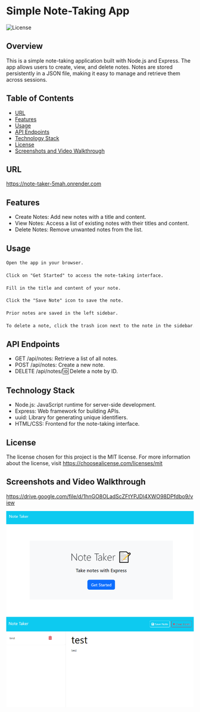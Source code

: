 # Simple Note-Taking App

![License](https://img.shields.io/badge/license-MIT-blue.svg)

## Overview
This is a simple note-taking application built with Node.js and Express. The app allows users to create, view, and delete notes. Notes are stored persistently in a JSON file, making it easy to manage and retrieve them across sessions.

## Table of Contents
* [URL](#url)
* [Features](#features)
* [Usage](#usage)
* [API Endpoints](#api-endpoints)
* [Technology Stack](#technology-stack)
* [License](#license)
* [Screenshots and Video Walkthrough](#screenshots-and-video-walkthrough)

## URL

https://note-taker-5mah.onrender.com

## Features

* Create Notes: Add new notes with a title and content.
* View Notes: Access a list of existing notes with their titles and content.
* Delete Notes: Remove unwanted notes from the list.

## Usage
```md
Open the app in your browser.

Click on "Get Started" to access the note-taking interface.

Fill in the title and content of your note.

Click the "Save Note" icon to save the note.

Prior notes are saved in the left sidebar.

To delete a note, click the trash icon next to the note in the sidebar.
```
## API Endpoints

* GET /api/notes: Retrieve a list of all notes.
* POST /api/notes: Create a new note.
* DELETE /api/notes/:id: Delete a note by ID.

## Technology Stack

* Node.js: JavaScript runtime for server-side development.
* Express: Web framework for building APIs.
* uuid: Library for generating unique identifiers.
* HTML/CSS: Frontend for the note-taking interface.

## License
The license chosen for this project is the MIT license. For more information about the license, visit https://choosealicense.com/licenses/mit

## Screenshots and Video Walkthrough
https://drive.google.com/file/d/1hnGO8OLadScZFtYPJDl4XWO98DPfdbo9/view

![Starting page](image-1.png)
![Note Form](image.png)